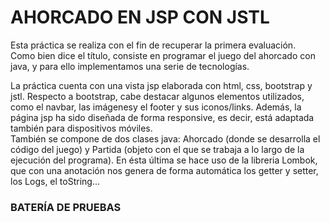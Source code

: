 # AHORCADO EN JSP CON JSTL

Esta práctica se realiza con el fin de recuperar la primera evaluación.  
Como bien dice el título, consiste en programar el juego del ahorcado con java, y para ello implementamos una serie de tecnologías.  

La práctica cuenta con una vista jsp elaborada con html, css, bootstrap y jstl.
Respecto a bootstrap, cabe destacar algunos elementos utilizados, como el navbar, las imágenesy el footer y sus iconos/links. Además, la página jsp ha sido diseñada de forma responsive, es decir, está adaptada también para dispositivos móviles.  
También se compone de dos clases java: Ahorcado (donde se desarrolla el código del juego) y Partida (objeto con el que se trabaja a lo largo de la ejecución del programa).
En ésta última se hace uso de la libreria Lombok, que con una anotación nos genera de forma automática los getter y setter, los Logs, el toString...    
  

### BATERÍA DE PRUEBAS

